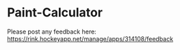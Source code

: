 # Paint-Calculator

Please post any feedback here: https://rink.hockeyapp.net/manage/apps/314108/feedback
